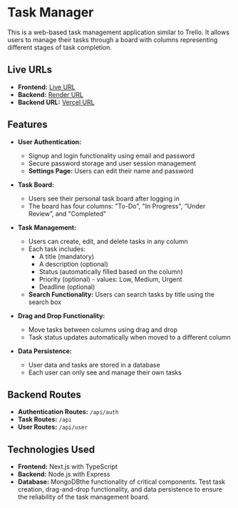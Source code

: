 # Task Manager

This is a web-based task management application similar to Trello. It allows users to manage their tasks through a board with columns representing different stages of task completion.

## Live URLs

- **Frontend:** [Live URL](https://task-manager-pi-mauve.vercel.app/)
- **Backend:** [Render URL](https://task-manager-habk.onrender.com/)
- **Backend URL:** [Vercel URL](https://task-manager-backend-orpin.vercel.app/)

## Features

- **User Authentication:**
  - Signup and login functionality using email and password
  - Secure password storage and user session management
  - **Settings Page:** Users can edit their name and password

- **Task Board:**
  - Users see their personal task board after logging in
  - The board has four columns: "To-Do", "In Progress", “Under Review”, and "Completed"

- **Task Management:**
  - Users can create, edit, and delete tasks in any column
  - Each task includes:
    - A title (mandatory)
    - A description (optional)
    - Status (automatically filled based on the column)
    - Priority (optional) - values: Low, Medium, Urgent
    - Deadline (optional)
  - **Search Functionality:** Users can search tasks by title using the search box

- **Drag and Drop Functionality:**
  - Move tasks between columns using drag and drop
  - Task status updates automatically when moved to a different column

- **Data Persistence:**
  - User data and tasks are stored in a database
  - Each user can only see and manage their own tasks
  
## Backend Routes

- **Authentication Routes:** `/api/auth`
- **Task Routes:** `/api`
- **User Routes:** `/api/user`

## Technologies Used

- **Frontend:** Next.js with TypeScript
- **Backend:** Node.js with Express
- **Database:** MongoDBthe functionality of critical components.
Test task creation, drag-and-drop functionality, and data persistence to ensure the reliability of the task management board.
